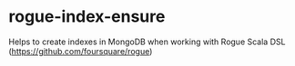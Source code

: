 rogue-index-ensure
==================

Helps to create indexes in MongoDB when working with Rogue Scala DSL (https://github.com/foursquare/rogue)

